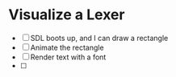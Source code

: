 # Visualize a Lexer

- [ ] SDL boots up, and I can draw a rectangle
- [ ] Animate the rectangle
- [ ] Render text with a font
- [ ]

